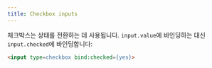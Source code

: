 ```yaml
---
title: Checkbox inputs
---
```


체크박스는 상태를 전환하는 데 사용됩니다. `input.value`에 바인딩하는 대신 `input.checked`에 바인딩합니다:

```html
<input type=checkbox bind:checked={yes}>
```